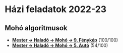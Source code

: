 # Házi feladatok 2022-23

## Mohó algoritmusok
- **[Mester -> Haladó -> Mohó -> 9. Fénykép](https://github.com/njavor/SZLG11F/tree/main/megoldasok/hazi/moho_09_fenykep/moho_auto.cpp)** (100/100)
- **[Mester -> Haladó -> Mohó -> 5. Autó](https://github.com/njavor/SZLG11F/tree/main/megoldasok/hazi/moho_09_fenykep/moho_auto.cpp)** (54/100)

